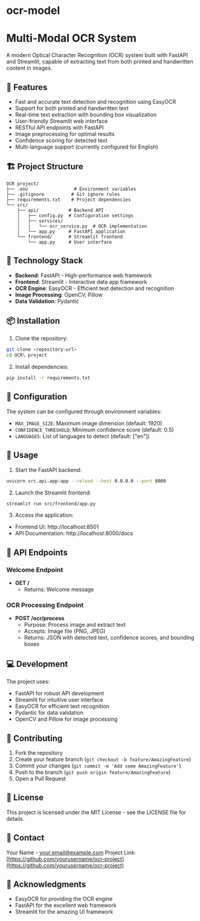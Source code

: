 # ocr-model



          
# Multi-Modal OCR System

A modern Optical Character Recognition (OCR) system built with FastAPI and Streamlit, capable of extracting text from both printed and handwritten content in images.

## 🌟 Features

- Fast and accurate text detection and recognition using EasyOCR
- Support for both printed and handwritten text
- Real-time text extraction with bounding box visualization
- User-friendly Streamlit web interface
- RESTful API endpoints with FastAPI
- Image preprocessing for optimal results
- Confidence scoring for detected text
- Multi-language support (currently configured for English)

## 🏗️ Project Structure
```
OCR project/
├── .env                 # Environment variables
├── .gitignore          # Git ignore rules
├── requirements.txt    # Project dependencies
└── src/
    ├── api/           # Backend API
    │   ├── config.py  # Configuration settings
    │   ├── services/
    │   │   └── ocr_service.py  # OCR implementation
    │   └── app.py     # FastAPI application
    └── frontend/      # Streamlit frontend
        └── app.py     # User interface
```

## 🚀 Technology Stack

- **Backend**: FastAPI - High-performance web framework
- **Frontend**: Streamlit - Interactive data app framework
- **OCR Engine**: EasyOCR - Efficient text detection and recognition
- **Image Processing**: OpenCV, Pillow
- **Data Validation**: Pydantic

## 📦 Installation

1. Clone the repository:
```bash
git clone <repository-url>
cd OCR\ project
```

2. Install dependencies:
```bash
pip install -r requirements.txt
```

## 🔧 Configuration

The system can be configured through environment variables:

- `MAX_IMAGE_SIZE`: Maximum image dimension (default: 1920)
- `CONFIDENCE_THRESHOLD`: Minimum confidence score (default: 0.5)
- `LANGUAGES`: List of languages to detect (default: ["en"])

## 🚀 Usage

1. Start the FastAPI backend:
```bash
uvicorn src.api.app:app --reload --host 0.0.0.0 --port 8000
```

2. Launch the Streamlit frontend:
```bash
streamlit run src/frontend/app.py
```

3. Access the application:
- Frontend UI: http://localhost:8501
- API Documentation: http://localhost:8000/docs

## 🔌 API Endpoints

### Welcome Endpoint
- **GET /** 
  - Returns: Welcome message

### OCR Processing Endpoint
- **POST /ocr/process**
  - Purpose: Process image and extract text
  - Accepts: Image file (PNG, JPEG)
  - Returns: JSON with detected text, confidence scores, and bounding boxes

## 💻 Development

The project uses:
- FastAPI for robust API development
- Streamlit for intuitive user interface
- EasyOCR for efficient text recognition
- Pydantic for data validation
- OpenCV and Pillow for image processing

## 🤝 Contributing

1. Fork the repository
2. Create your feature branch (`git checkout -b feature/AmazingFeature`)
3. Commit your changes (`git commit -m 'Add some AmazingFeature'`)
4. Push to the branch (`git push origin feature/AmazingFeature`)
5. Open a Pull Request

## 📝 License

This project is licensed under the MIT License - see the LICENSE file for details.

## 📧 Contact

Your Name - your.email@example.com
Project Link: [https://github.com/yourusername/ocr-project](https://github.com/yourusername/ocr-project)

## 🙏 Acknowledgments

- EasyOCR for providing the OCR engine
- FastAPI for the excellent web framework
- Streamlit for the amazing UI framework

        